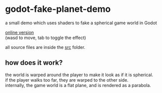 # godot-fake-planet-demo
a small demo which uses shaders to fake a spherical game world in Godot

[online version](https://moth.monster/randomfiles/smallworld/)  
(wasd to move, tab to toggle the effect)

all source files are inside the [src](src) folder.

## how does it work?

the world is warped around the player to make it look as if it is spherical.  
if the player walks too far, they are warped to the other side.  
internally, the game world is a flat plane, and is rendered as a parabola.
